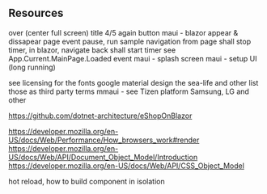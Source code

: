 ﻿
## Resources
over (center full screen)
	title
	4/5
	again
	button
maui - blazor appear & dissapear page event pause, run sample
	navigation from page shall stop timer, in blazor, navigate back shall start timer
	see App.Current.MainPage.Loaded event
maui - splash screen
maui - setup UI (long running)

see licensing for the fonts
	google material design
	the sea-life and other
	list those as third party terms
mmaui - see Tizen platform Samsung, LG and other

https://github.com/dotnet-architecture/eShopOnBlazor

https://developer.mozilla.org/en-US/docs/Web/Performance/How_browsers_work#render
https://developer.mozilla.org/en-US/docs/Web/API/Document_Object_Model/Introduction
https://developer.mozilla.org/en-US/docs/Web/API/CSS_Object_Model


hot reload,
how to build component in isolation


